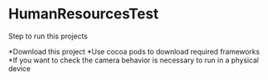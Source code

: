 # HumanResourcesTest

Step to run this projects

*Download this project
*Use cocoa pods to download required frameworks
*If you want to check the camera behavior is necessary to run in a physical device

